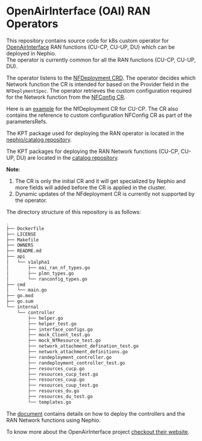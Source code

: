 # OpenAirInterface (OAI) RAN Operators

This repository contains source code for k8s custom operator for [OpenAirInterface](https://gitlab.eurecom.fr/oai/openairinterface5g/-/tree/develop?ref_type=heads) RAN functions (CU-CP, CU-UP, DU) which can be deployed in Nephio. <br />
The operator is currently common for all the RAN functions (CU-CP, CU-UP, DU). <br />

The operator listens to the [NFDeployment CRD](https://github.com/nephio-project/api/blob/main/workload/v1alpha1/nf_deployment_types.go). The operator decides which Network function the CR is intended for based on the Provider field in the `NFDeplymentSpec`. The operator retrieves the custom configuration required for the Network function from the [NFConfig CR](https://github.com/nephio-project/api/blob/main/workload/v1alpha1/nf_config_types.go). <br />

Here is an [example](https://github.com/nephio-project/catalog/blob/main/workloads/oai/pkg-example-cucp-bp/cucpdeployment.yaml) for the NfDeployment CR for CU-CP. The CR also contains the reference to custom configuration NFConfig CR as part of the parametersRefs.<br />

The KPT package used for deploying the RAN operator is located in the [nephio/catalog repository](https://github.com/nephio-project/catalog/tree/main/workloads/oai/oai-ran-operator). <br />

The KPT packages for deploying the RAN Network functions (CU-CP, CU-UP, DU) are located in the [catalog repository](https://github.com/nephio-project/catalog/tree/main/workloads/oai). <br />

**Note**: 
1. The CR is only the initial CR and it will get specialized by Nephio and more fields will added before the CR is applied in the cluster. <br />
2. Dynamic updates of the NFdeployment CR is currently not supported by the operator.

The directory structure of this repository is as follows: <br />

```bash
.
├── Dockerfile
├── LICENSE
├── Makefile
├── OWNERS
├── README.md
├── api
│   └── v1alpha1
│       ├── oai_ran_nf_types.go
│       ├── plmn_types.go
│       └── ranconfig_types.go
├── cmd
│   └── main.go
├── go.mod
├── go.sum
└── internal
    └── controller
        ├── helper.go
        ├── helper_test.go
        ├── interface_configs.go
        ├── mock_Client_test.go
        ├── mock_NfResource_test.go
        ├── network_attachment_defination_test.go
        ├── network_attachment_definitions.go
        ├── randeployment_controller.go
        ├── randeployment_controller_test.go
        ├── resources_cucp.go
        ├── resources_cucp_test.go
        ├── resources_cuup.go
        ├── resources_cuup_test.go
        ├── resources_du.go
        ├── resources_du_test.go
        └── templates.go

```

The [document](https://github.com/nephio-project/catalog/blob/main/workloads/oai/README.md) contains details on how to deploy the controllers and the RAN Network functions using Nephio. 

To know more about the OpenAirInterface project [checkout their website](https://openairinterface.org/).  


